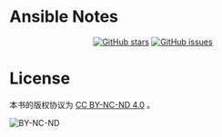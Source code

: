 # Ansible Notes

<p align="center">
  <a href="https://github.com/erdong/ansible-notes/stargazers"><img alt="GitHub stars" src="https://img.shields.io/github/stars/erdong/ansible-notes.svg?style=popout"></a>
  <a href="https://github.com/erdong/asnible-notes/issues"><img alt="GitHub issues" src="https://img.shields.io/github/issues/erdong/ansible-notes.svg?style=popout"></a>
</p>


# License

本书的版权协议为 [CC BY-NC-ND 4.0](https://creativecommons.org/licenses/by-nc-nd/4.0/deed.en) 。

![BY-NC-ND](https://github.com/erdong/ansible-notes/tree/master/images/BY_NC_ND.jpg)

